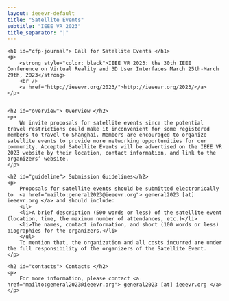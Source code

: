 ```yaml
---
layout: ieeevr-default
title: "Satellite Events"
subtitle: "IEEE VR 2023"
title_separator: "|"
---
```


<div>
    <!-- <p>
        More information coming soon, please watch this space.
    </p> -->
    
    <h1 id="cfp-journal"> Call for Satellite Events </h1>
    <p>
        <strong style="color: black">IEEE VR 2023: the 30th IEEE Conference on Virtual Reality and 3D User Interfaces March 25th-March 29th, 2023</strong>
        <br />
        <a href="http://ieeevr.org/2023/">http://ieeevr.org/2023/</a>
    </p>


    <h2 id="overview"> Overview </h2>
    <p>
        We invite proposals for satellite events since the potential travel restrictions could make it inconvenient for some registered members to travel to Shanghai. Members are encouraged to organize satellite events to provide more networking opportunities for our community. Accepted Satellite Events will be advertised on the IEEE VR 2023 website by their location, contact information, and link to the organizers’ website.
    </p>

    <h2 id="guideline"> Submission Guidelines</h2>
    <p>
        Proposals for satellite events should be submitted electronically to  <a href="mailto:general2023@ieeevr.org"> general2023 [at] ieeevr.org </a> and should include:
        <ul>
        <li>A brief description (500 words or less) of the satellite event (location, time, the maximum number of attendances, etc.)</li>
        <li>The names, contact information, and short (100 words or less) biographies for the organizers.</li>
        </ul>
        To mention that, the organization and all costs incurred are under the full responsibility of the organizers of the Satellite Event.
    </p>

    <h2 id="contacts"> Contacts </h2>
    <p>
        For more information, please contact <a href="mailto:general2023@ieeevr.org"> general2023 [at] ieeevr.org </a>
    </p>
   

</div>
